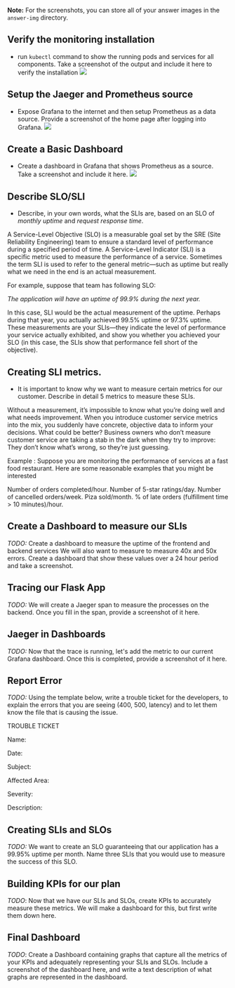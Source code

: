 [//]: # (Image References)

[image1]: ./answer-img/01-monitoring_installation.PNG
[image2]: ./answer-img/02-Grafana_login.PNG
[image3]: ./answer-img/03-Basic_dashboard.PNG

**Note:** For the screenshots, you can store all of your answer images in the `answer-img` directory.

## Verify the monitoring installation

* run `kubectl` command to show the running pods and services for all components. Take a screenshot of the output and include it here to verify the installation
![][image1] 

## Setup the Jaeger and Prometheus source
* Expose Grafana to the internet and then setup Prometheus as a data source. Provide a screenshot of the home page after logging into Grafana.
![][image2] 

## Create a Basic Dashboard
* Create a dashboard in Grafana that shows Prometheus as a source. Take a screenshot and include it here.
![][image3]

## Describe SLO/SLI
* Describe, in your own words, what the SLIs are, based on an SLO of *monthly uptime* and *request response time*.

A Service-Level Objective (SLO) is a measurable goal set by the SRE (Site Reliability Engineering) team to ensure a standard level of performance during a specified period of time. A Service-Level Indicator (SLI) is a specific metric used to measure the performance of a service. Sometimes the term SLI is used to refer to the general metric—such as uptime but really what we need in the end is an actual measurement.

For example, suppose that team has following SLO:

<I>The application will have an uptime of 99.9% during the next year.</I>

In this case, SLI would be the actual measurement of the uptime. Perhaps during that year, you actually achieved 99.5% uptime or 97.3% uptime. These measurements are your SLIs—they indicate the level of performance your service actually exhibited, and show you whether you achieved your SLO (in this case, the SLIs show that performance fell short of the objective).

## Creating SLI metrics.
* It is important to know why we want to measure certain metrics for our customer. Describe in detail 5 metrics to measure these SLIs. 

Without a measurement, it’s impossible to know what you’re doing well and what needs improvement. When you introduce customer service metrics into the mix, you suddenly have concrete, objective data to inform your decisions. What could be better? Business owners who don’t measure customer service are taking a stab in the dark when they try to improve: They don’t know what’s wrong, so they’re just guessing.

Example : Suppose you are monitoring the performance of services at a fast food restaurant. Here are some reasonable examples that you might be interested

Number of orders completed/hour.
Number of 5-star ratings/day.
Number of cancelled orders/week.
Piza sold/month.
% of late orders (fulfillment time > 10 minutes)/hour.

## Create a Dashboard to measure our SLIs
*TODO:* Create a dashboard to measure the uptime of the frontend and backend services We will also want to measure to measure 40x and 50x errors. Create a dashboard that show these values over a 24 hour period and take a screenshot.

## Tracing our Flask App
*TODO:*  We will create a Jaeger span to measure the processes on the backend. Once you fill in the span, provide a screenshot of it here.

## Jaeger in Dashboards
*TODO:* Now that the trace is running, let's add the metric to our current Grafana dashboard. Once this is completed, provide a screenshot of it here.

## Report Error
*TODO:* Using the template below, write a trouble ticket for the developers, to explain the errors that you are seeing (400, 500, latency) and to let them know the file that is causing the issue.

TROUBLE TICKET

Name:

Date:

Subject:

Affected Area:

Severity:

Description:


## Creating SLIs and SLOs
*TODO:* We want to create an SLO guaranteeing that our application has a 99.95% uptime per month. Name three SLIs that you would use to measure the success of this SLO.

## Building KPIs for our plan
*TODO*: Now that we have our SLIs and SLOs, create KPIs to accurately measure these metrics. We will make a dashboard for this, but first write them down here.

## Final Dashboard
*TODO*: Create a Dashboard containing graphs that capture all the metrics of your KPIs and adequately representing your SLIs and SLOs. Include a screenshot of the dashboard here, and write a text description of what graphs are represented in the dashboard.  
